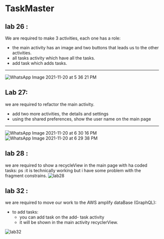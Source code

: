 # TaskMaster
## lab 26 :
We are required to make 3 activities, each one has a role:
 - the main activity has an image and two buttons that leads us to the other activities.
 - all tasks activity which have all the tasks.
 - add task which adds tasks.
 - -----------------------------------
![WhatsApp Image 2021-11-20 at 5 36 21 PM](https://user-images.githubusercontent.com/83537397/142732315-5d7df48f-c5a7-44e9-903e-ba58a69ec0ec.jpeg)


## Lab 27:
we are required to refactor the main activity.
- add two more activities, the details and settings
- using the shared preferences, show the user name on the main page
-----------------------------------
  ![WhatsApp Image 2021-11-20 at 6 30 16 PM](https://user-images.githubusercontent.com/83537397/142733854-2e912047-884c-4e0d-9747-aa968e4f7e08.jpeg)
  ![WhatsApp Image 2021-11-20 at 6 29 38 PM](https://user-images.githubusercontent.com/83537397/142733865-a21be6b9-5383-4e33-94da-a14f2762f9ce.jpeg)

## lab 28 :
we are required to show a recycleView in the main page with ha coded tasks:
ps :it is technically working but i have some problem with the fragment constrains.
![lab28](lab28.jpeg)


## lab 32 :
we are required to move our work to the AWS amplify dataBase (GraphQL):
- to add tasks:
  - you can add task on the add- task activity
  - it will be shown in the main activity recyclerView.
  

![lab32](TaskMaster\app\src\main\java\com\example\myapplication\lab32.jpeg)
